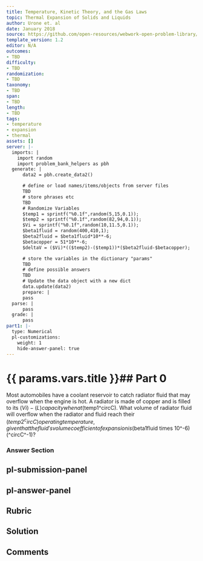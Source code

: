 ```yaml
---
title: Temperature, Kinetic Theory, and the Gas Laws
topic: Thermal Expansion of Solids and Liquids
author: Urone et. al
date: January 2018
source: https://github.com/open-resources/webwork-open-problem-library/tree/master/Contrib/BrockPhysics/College_Physics_Urone/13.Temperature_Kinetic_Theory_and_the_Gas_Laws/Thermal_Expansion_of_Solids_and_Liquids/NU_U17-13-02-010.pg
template_version: 1.2
editor: N/A
outcomes:
- TBD
difficulty:
- TBD
randomization:
- TBD
taxonomy:
- TBD
span:
- TBD
length:
- TBD
tags:
- temperature
- expansion
- thermal
assets: []
server: |-
  imports: |
    import random
    import problem_bank_helpers as pbh
  generate: |
      data2 = pbh.create_data2()

      # define or load names/items/objects from server files
      TBD
      # store phrases etc
      TBD
      # Randomize Variables
      $temp1 = sprintf("%0.1f",random(5,15,0.1));
      $temp2 = sprintf("%0.1f",random(82,94,0.1));
      $Vi = sprintf("%0.1f",random(10,11.5,0.1));
      $beta1fluid = random(400,410,1);
      $beta2fluid = $beta1fluid*10**-6;
      $betacopper = 51*10**-6;
      $deltaV = ($Vi)*(($temp2)-($temp1))*($beta2fluid-$betacopper);

      # store the variables in the dictionary "params"
      TBD
      # define possible answers
      TBD
      # Update the data object with a new dict
      data.update(data2)
      prepare: |
      pass
  parse: |
      pass
  grade: |
      pass
part1: |-
  type: Numerical
  pl-customizations:
    weight: 1
    hide-answer-panel: true
---
```


# {{ params.vars.title }}## Part 0 
Most automobiles have a coolant reservoir to catch radiator fluid that may overflow when the engine is hot. A radiator is made of copper and is filled to its ($Vi)-(L) capacity when at ($temp1^circC). What volume of radiator fluid will overflow when the radiator and fluid reach their ($temp2^circC) operating temperature, given that the fluid's volume coefficient of expansion is ($beta1fluid times 10^-6)(^circC^-1)? 


### Answer Section 


## pl-submission-panel 


## pl-answer-panel 


## Rubric 


## Solution 


## Comments 


